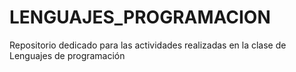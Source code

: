 # LENGUAJES_PROGRAMACION
Repositorio dedicado para las actividades realizadas en la clase de Lenguajes de programación
